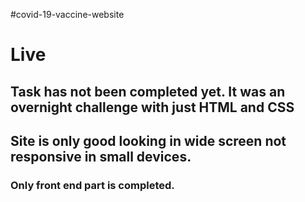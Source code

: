#covid-19-vaccine-website
# Live
## Task has not been completed yet. It was an overnight challenge with just HTML and CSS
## Site is only good looking in wide screen not responsive in small devices.
### Only front end part is completed.

